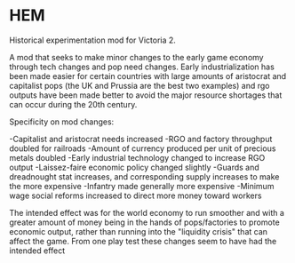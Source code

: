 # HEM
Historical experimentation mod for Victoria 2.

A mod that seeks to make minor changes to the early game economy through tech changes and pop need changes. Early industrialization has 
been made easier for certain countries with large amounts of aristocrat and capitalist pops (the UK and Prussia are the best two examples)
and rgo outputs have been made better to avoid the major resource shortages that can occur during the 20th century.

Specificity on mod changes:

-Capitalist and aristocrat needs increased
-RGO and factory throughput doubled for railroads
-Amount of currency produced per unit of precious metals doubled
-Early industrial technology changed to increase RGO output
-Laissez-faire economic policy changed slightly
-Guards and dreadnought stat increases, and corresponding supply increases to make the more expensive
-Infantry made generally more expensive
-Minimum wage social reforms increased to direct more money toward workers

The intended effect was for the world economy to run smoother and with a greater amount of money being in the hands of pops/factories to promote economic output, rather than running into the "liquidity crisis" that can affect the game. From one play test these changes seem to have had the intended effect
